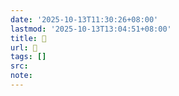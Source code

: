 ```yaml
---
date: '2025-10-13T11:30:26+08:00'
lastmod: '2025-10-13T13:04:51+08:00'
title: 󰥵
url: 󰥵
tags: []
src:
note:
---
```

